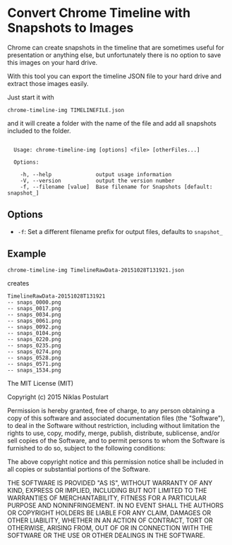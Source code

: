 # Convert Chrome Timeline with Snapshots to Images

Chrome can create snapshots in the timeline that are sometimes useful for presentation or anything else, but unfortunately there is no option to save this images on your hard drive.

With this tool you can export the timeline JSON file to your hard drive and extract those images easily.

Just start it with

```
chrome-timeline-img TIMELINEFILE.json
```

and it will create a folder with the name of the file and add all snapshots included to the folder.

```

  Usage: chrome-timeline-img [options] <file> [otherFiles...]

  Options:

    -h, --help              output usage information
    -V, --version           output the version number
    -f, --filename [value]  Base filename for Snapshots [default: snapshot_]

```

## Options

* `-f`: Set a different filename prefix for output files, defaults to `snapshot_`

## Example

```
chrome-timeline-img TimelineRawData-20151028T131921.json
```

creates

```
TimelineRawData-20151028T131921
-- snaps_0000.png
-- snaps_0017.png
-- snaps_0034.png
-- snaps_0061.png
-- snaps_0092.png
-- snaps_0104.png
-- snaps_0220.png
-- snaps_0235.png
-- snaps_0274.png
-- snaps_0528.png
-- snaps_0571.png
-- snaps_1534.png
```


The MIT License (MIT)

Copyright (c) 2015 Niklas Postulart

Permission is hereby granted, free of charge, to any person obtaining a copy
of this software and associated documentation files (the "Software"), to deal
in the Software without restriction, including without limitation the rights
to use, copy, modify, merge, publish, distribute, sublicense, and/or sell
copies of the Software, and to permit persons to whom the Software is
furnished to do so, subject to the following conditions:

The above copyright notice and this permission notice shall be included in all
copies or substantial portions of the Software.

THE SOFTWARE IS PROVIDED "AS IS", WITHOUT WARRANTY OF ANY KIND, EXPRESS OR
IMPLIED, INCLUDING BUT NOT LIMITED TO THE WARRANTIES OF MERCHANTABILITY,
FITNESS FOR A PARTICULAR PURPOSE AND NONINFRINGEMENT. IN NO EVENT SHALL THE
AUTHORS OR COPYRIGHT HOLDERS BE LIABLE FOR ANY CLAIM, DAMAGES OR OTHER
LIABILITY, WHETHER IN AN ACTION OF CONTRACT, TORT OR OTHERWISE, ARISING FROM,
OUT OF OR IN CONNECTION WITH THE SOFTWARE OR THE USE OR OTHER DEALINGS IN THE
SOFTWARE.
